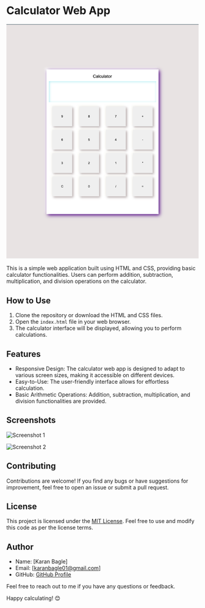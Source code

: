 # Calculator Web App

![Calculator](calculator.png)

This is a simple web application built using HTML and CSS, providing basic calculator functionalities. Users can perform addition, subtraction, multiplication, and division operations on the calculator.

## How to Use

1. Clone the repository or download the HTML and CSS files.
2. Open the `index.html` file in your web browser.
3. The calculator interface will be displayed, allowing you to perform calculations.

## Features

- Responsive Design: The calculator web app is designed to adapt to various screen sizes, making it accessible on different devices.
- Easy-to-Use: The user-friendly interface allows for effortless calculation.
- Basic Arithmetic Operations: Addition, subtraction, multiplication, and division functionalities are provided.

## Screenshots

![Screenshot 1](screenshot1.png)

![Screenshot 2](screenshot2.png)

## Contributing

Contributions are welcome! If you find any bugs or have suggestions for improvement, feel free to open an issue or submit a pull request.

## License

This project is licensed under the [MIT License](LICENSE). Feel free to use and modify this code as per the license terms.

## Author

- Name: [Karan Bagle]
- Email: [karanbagle01@gmail.com]
- GitHub: [GitHub Profile]([https://github.com/yourusername](https://github.com/karanbagle))

Feel free to reach out to me if you have any questions or feedback.

Happy calculating! 😊
